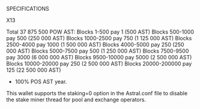 SPECIFICATIONS

X13

Total 37 875 500 POW AST:
Blocks 1-500 pay 1 (500 AST)
Blocks 500-1000 pay 500 (250 000 AST)
Blocks 1000-2500 pay 750 (1 125 000 AST)
Blocks 2500-4000 pay 1000 (1 500 000 AST)
Blocks 4000-5000 pay 250 (250 000 AST)
Blocks 5000-7500 pay 500 (1 250 000 AST)
Blocks 7500-9500 pay 3000 (6 000 000 AST)
Blocks 9500-10000 pay 5000 (2 500 000 AST)
Blocks 10000-20000 pay 250 (2 500 000 AST)
Blocks 20000-200000 pay 125 (22 500 000 AST)
+ 100% POS AST year.

This wallet supports the staking=0 option in the Astral.conf file to disable the stake miner thread for pool and exchange operators.

